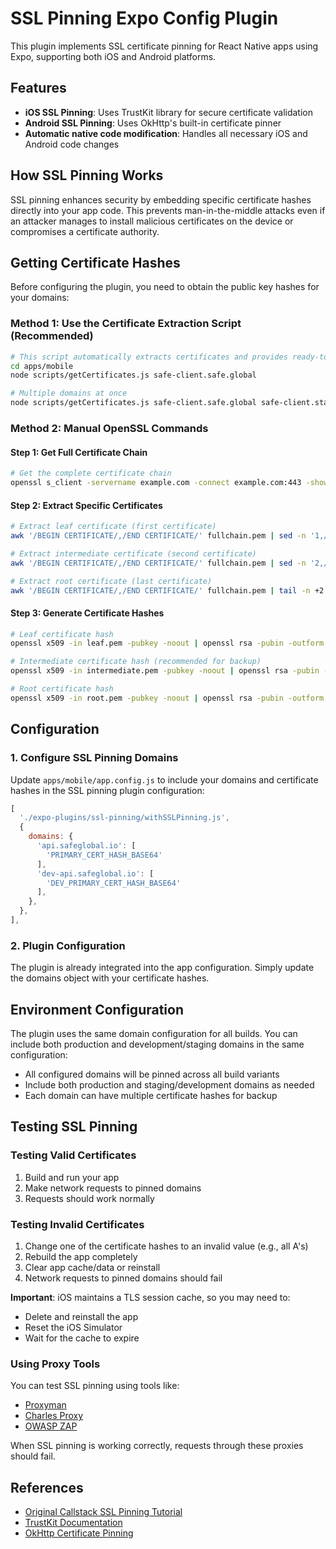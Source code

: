 # SSL Pinning Expo Config Plugin

This plugin implements SSL certificate pinning for React Native apps using Expo, supporting both iOS and Android platforms.

## Features

- **iOS SSL Pinning**: Uses TrustKit library for secure certificate validation
- **Android SSL Pinning**: Uses OkHttp's built-in certificate pinner
- **Automatic native code modification**: Handles all necessary iOS and Android code changes

## How SSL Pinning Works

SSL pinning enhances security by embedding specific certificate hashes directly into your app code. This prevents man-in-the-middle attacks even if an attacker manages to install malicious certificates on the device or compromises a certificate authority.

## Getting Certificate Hashes

Before configuring the plugin, you need to obtain the public key hashes for your domains:

### Method 1: Use the Certificate Extraction Script (Recommended)

```bash
# This script automatically extracts certificates and provides ready-to-use SSL pinning configuration
cd apps/mobile
node scripts/getCertificates.js safe-client.safe.global

# Multiple domains at once
node scripts/getCertificates.js safe-client.safe.global safe-client.staging.5afe.dev
```

### Method 2: Manual OpenSSL Commands

#### Step 1: Get Full Certificate Chain

```bash
# Get the complete certificate chain
openssl s_client -servername example.com -connect example.com:443 -showcerts > fullchain.pem
```

#### Step 2: Extract Specific Certificates

```bash
# Extract leaf certificate (first certificate)
awk '/BEGIN CERTIFICATE/,/END CERTIFICATE/' fullchain.pem | sed -n '1,/END CERTIFICATE/p' > leaf.pem

# Extract intermediate certificate (second certificate)
awk '/BEGIN CERTIFICATE/,/END CERTIFICATE/' fullchain.pem | sed -n '2,/END CERTIFICATE/p' > intermediate.pem

# Extract root certificate (last certificate)
awk '/BEGIN CERTIFICATE/,/END CERTIFICATE/' fullchain.pem | tail -n +2 > root.pem
```

#### Step 3: Generate Certificate Hashes

```bash
# Leaf certificate hash
openssl x509 -in leaf.pem -pubkey -noout | openssl rsa -pubin -outform der | openssl dgst -sha256 -binary | openssl enc -base64

# Intermediate certificate hash (recommended for backup)
openssl x509 -in intermediate.pem -pubkey -noout | openssl rsa -pubin -outform der | openssl dgst -sha256 -binary | openssl enc -base64

# Root certificate hash
openssl x509 -in root.pem -pubkey -noout | openssl rsa -pubin -outform der | openssl dgst -sha256 -binary | openssl enc -base64
```

## Configuration

### 1. Configure SSL Pinning Domains

Update `apps/mobile/app.config.js` to include your domains and certificate hashes in the SSL pinning plugin configuration:

```javascript
[
  './expo-plugins/ssl-pinning/withSSLPinning.js',
  {
    domains: {
      'api.safeglobal.io': [
        'PRIMARY_CERT_HASH_BASE64'
      ],
      'dev-api.safeglobal.io': [
        'DEV_PRIMARY_CERT_HASH_BASE64'
      ],
    },
  },
],
```

### 2. Plugin Configuration

The plugin is already integrated into the app configuration. Simply update the domains object with your certificate hashes.

## Environment Configuration

The plugin uses the same domain configuration for all builds. You can include both production and development/staging domains in the same configuration:

- All configured domains will be pinned across all build variants
- Include both production and staging/development domains as needed
- Each domain can have multiple certificate hashes for backup

## Testing SSL Pinning

### Testing Valid Certificates

1. Build and run your app
2. Make network requests to pinned domains
3. Requests should work normally

### Testing Invalid Certificates

1. Change one of the certificate hashes to an invalid value (e.g., all A's)
2. Rebuild the app completely
3. Clear app cache/data or reinstall
4. Network requests to pinned domains should fail

**Important**: iOS maintains a TLS session cache, so you may need to:

- Delete and reinstall the app
- Reset the iOS Simulator
- Wait for the cache to expire

### Using Proxy Tools

You can test SSL pinning using tools like:

- [Proxyman](https://proxyman.io/)
- [Charles Proxy](https://www.charlesproxy.com/)
- [OWASP ZAP](https://owasp.org/www-project-zap/)

When SSL pinning is working correctly, requests through these proxies should fail.

## References

- [Original Callstack SSL Pinning Tutorial](https://www.callstack.com/blog/ssl-pinning-in-react-native-apps)
- [TrustKit Documentation](https://github.com/datatheorem/TrustKit)
- [OkHttp Certificate Pinning](https://square.github.io/okhttp/features/https/)
